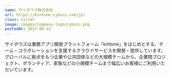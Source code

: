 ```yaml
---
name: サイボウズ株式会社
url: https://kintone.cybozu.com/jp/
class: silver
image: images/company-logo/cybozu.png
postedAt: 2017-09-22
---
```


サイボウズは業務アプリ開発プラットフォーム「kintone」をはじめとする、チーム・コラボレーションを支援するクラウドサービスを開発・提供しています。グローバルに拠点をもつ企業や公共団体などの大規模チームから、企業間プロジェクト、ボランティア、家族などの小規模チームまで幅広いお客様にご利用いただいています。

